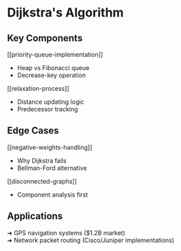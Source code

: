 # Dijkstra's Algorithm

## Key Components
[[priority-queue-implementation]]
- Heap vs Fibonacci queue
- Decrease-key operation

[[relaxation-process]]
- Distance updating logic
- Predecessor tracking

## Edge Cases
[[negative-weights-handling]]
- Why Dijkstra fails
- Bellman-Ford alternative

[[disconnected-graphs]]
- Component analysis first

## Applications
➜ GPS navigation systems ($1.2B market)  
➜ Network packet routing (Cisco/Juniper implementations)